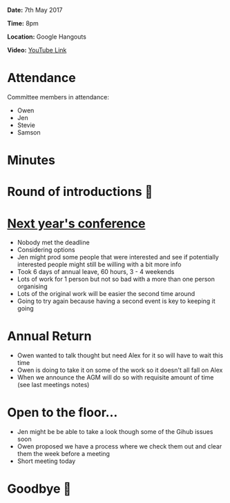 **Date:** 7th May 2017

**Time:** 8pm

**Location:** Google Hangouts

**Video:** [YouTube Link](https://www.youtube.com/watch?v=FqEeh4MIfC8)

# Attendance
Committee members in attendance:
- Owen
- Jen
- Stevie
- Samson

# Minutes

# Round of introductions 👋

# [Next year's conference](https://github.com/JavaScript-NZ/Society-Meetings/issues/55)
- Nobody met the deadline
- Considering options
- Jen might prod some people that were interested and see if potentially interested people might still be willing with a bit more info
- Took 6 days of annual leave, 60 hours, 3 - 4 weekends
- Lots of work for 1 person but not so bad with a more than one person organising
- Lots of the original work will be easier the second time around
- Going to try again because having a second event is key to keeping it going

# Annual Return
- Owen wanted to talk thought but need Alex for it so will have to wait this time
- Owen is doing to take it on some of the work so it doesn't all fall on Alex
- When we announce the AGM will do so with requisite amount of time (see last meetings notes)

# Open to the floor…
- Jen might be be able to take a look though some of the Gihub issues soon
- Owen proposed we have a process where we check them out and clear them the week before a meeting
- Short meeting today

# Goodbye 👋
